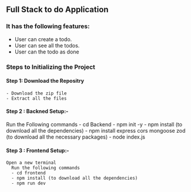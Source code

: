 ## Full Stack to do Application
### It has the following features:
  - User can create a todo.
  - User can see all the todos.
  - User can the todo as done


### Steps to Initializing the Project
  #### Step 1: Download the Repositry
    - Download the zip file 
    - Extract all the files
  
  #### Step 2 : Backned Setup:-
  Run the Following commands
    - cd Backend
    - npm init -y 
    - npm install (to download all the dependencies)
    - npm install express cors mongoose zod (to download all the necessary packages)
    - node index.js

  #### Step 3 : Frontend Setup:-
    Open a new terminal
      Run the following commands 
      - cd frontend
      - npm install (to download all the dependencies)
      - npm run dev